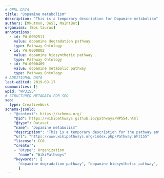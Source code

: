 ```yaml
---
# GPML DATA
title: "Dopamine metabolism"
description: "This is a temporary description for Dopamine metabolism"
authors: [Mkutmon, DeSl, MaintBot]
organisms: [Bos taurus]
annotations:
  - id: PW:0002511
    value: dopamine degradation pathway
    type: Pathway Ontology
  - id: PW:0000802
    value: dopamine biosynthetic pathway
    type: Pathway Ontology
  - id: PW:0000409
    value: dopamine metabolic pathway
    type: Pathway Ontology
# ADDITIONAL DATA
last-edited: 2019-09-17
communities: []
wpid: "WP3155"
# STRUCTURED METADATA FOR SEO
seo:
  type: CreativeWork
schema-jsonld:
  - "@context": https://schema.org/
    "@id": https://wikipathways.github.io/pathways/WP554.html
    "@type": Dataset
    "name": "Dopamine metabolism"
    "description": "This is a temporary description for the pathway entitled: Dopamine metabolism"
    "url": "https://www.wikipathways.org/index.php/Pathway:WP3155"
    "license": CC0
    "creator":
    - "@type": Organization
      "name": "WikiPathways"
    "keywords": [
      "dopamine degradation pathway", "dopamine biosynthetic pathway", "dopamine metabolic pathway",
      ]
---
```

